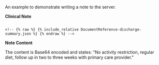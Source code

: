 
An example to demonstrate writing a note to the server.

**Clinical Note**

~~~

<!-- {% raw %} {% include_relative DocumentReference-discharge-summary.json %} {% endraw %} -->

~~~~

**Note Content**

The content is Base64 encoded and states:
 "No activity restriction, regular diet, follow up in two to three weeks with primary care provider."
